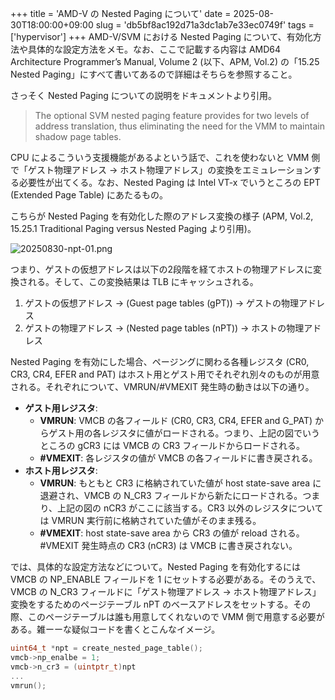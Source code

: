 +++
title = 'AMD-V の Nested Paging について'
date = 2025-08-30T18:00:00+09:00
slug = 'db5bf8ac192d71a3dc1ab7e33ec0749f'
tags = ['hypervisor']
+++
AMD-V/SVM における Nested Paging について、有効化方法や具体的な設定方法をメモ。なお、ここで記載する内容は AMD64 Architecture Programmer’s Manual, Volume 2 (以下、APM, Vol.2) の「15.25 Nested Paging」にすべて書いてあるので詳細はそちらを参照すること。

さっそく Nested Paging についての説明をドキュメントより引用。

> The optional SVM nested paging feature provides for two levels of address translation, thus eliminating the need for the VMM to maintain shadow page tables.

CPU によるこういう支援機能があるよという話で、これを使わないと VMM 側で「ゲスト物理アドレス → ホスト物理アドレス」の変換をエミュレーションする必要性が出てくる。なお、Nested Paging は Intel VT-x でいうところの EPT (Extended Page Table) にあたるもの。

こちらが Nested Paging を有効化した際のアドレス変換の様子 (APM, Vol.2, 15.25.1 Traditional Paging versus Nested Paging より引用)。

![20250830-npt-01.png](../image/20250830-npt-01.png)

つまり、ゲストの仮想アドレスは以下の2段階を経てホストの物理アドレスに変換される。そして、この変換結果は TLB にキャッシュされる。

1. ゲストの仮想アドレス → (Guest page tables (gPT)) → ゲストの物理アドレス
1. ゲストの物理アドレス → (Nested page tables (nPT)) → ホストの物理アドレス

Nested Paging を有効にした場合、ページングに関わる各種レジスタ (CR0, CR3, CR4, EFER and PAT) はホスト用とゲスト用でそれぞれ別々のものが用意される。それぞれについて、VMRUN/#VMEXIT 発生時の動きは以下の通り。

- **ゲスト用レジスタ**:
    - **VMRUN**: VMCB の各フィールド (CR0, CR3, CR4, EFER and G_PAT) からゲスト用の各レジスタに値がロードされる。つまり、上記の図でいうところの gCR3 には VMCB の CR3 フィールドからロードされる。
    - **#VMEXIT**: 各レジスタの値が VMCB の各フィールドに書き戻される。
- **ホスト用レジスタ**:
    - **VMRUN**: もともと CR3 に格納されていた値が host state-save area に退避され、VMCB の N_CR3 フィールドから新たにロードされる。つまり、上記の図の nCR3 がここに該当する。CR3 以外のレジスタについては VMRUN 実行前に格納されていた値がそのまま残る。
    - **#VMEXIT**: host state-save area から CR3 の値が reload される。#VMEXIT 発生時点の CR3 (nCR3) は VMCB に書き戻されない。

では、具体的な設定方法などについて。Nested Paging を有効化するには VMCB の NP_ENABLE フィールドを 1 にセットする必要がある。そのうえで、VMCB の N_CR3 フィールドに「ゲスト物理アドレス → ホスト物理アドレス」変換をするためのページテーブル nPT のベースアドレスをセットする。その際、このページテーブルは誰も用意してくれないので VMM 側で用意する必要がある。雑ーーな疑似コードを書くとこんなイメージ。

```c
uint64_t *npt = create_nested_page_table();
vmcb->np_enalbe = 1;
vmcb->n_cr3 = (uintptr_t)npt
...
vmrun();
```

